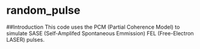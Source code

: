 # random_pulse
##Introduction
This code uses the PCM (Partial Coherence Model) to simulate SASE (Self-Amplifed Spontaneous Emmission) FEL (Free-Electron LASER) pulses. 
